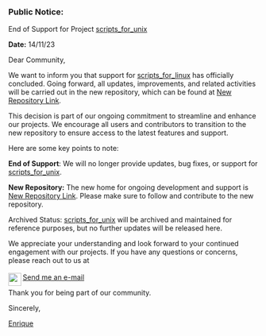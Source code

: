 ### Public Notice:

End of Support for Project [scripts_for_unix](https://github.com/eefloresb/scripts_for_unix)

**Date:** 14/11/23

Dear Community,

We want to inform you that support for [scripts_for_linux](https://github.com/eefloresb/scripts_for_unix) has officially concluded. Going forward, all updates, improvements, and related activities will be carried out in the new repository, which can be found at [New Repository Link](https://github.com/2000923/scripts).

This decision is part of our ongoing commitment to streamline and enhance our projects. We encourage all users and contributors to transition to the new repository to ensure access to the latest features and support.

Here are some key points to note:

**End of Support**: We will no longer provide updates, bug fixes, or support for [scripts_for_unix](https://github.com/eefloresb/scripts_for_unix).

__New Repository:__ The new home for ongoing development and support is [New Repository Link](https://github.com/eefloresb/scripts). Please make sure to follow and contribute to the new repository.

Archived Status: [scripts_for_unix](https://github.com/eefloresb/scripts_for_unix) will be archived and maintained for reference purposes, but no further updates will be released here.

We appreciate your understanding and look forward to your continued engagement with our projects. If you have any questions or concerns, please reach out to us at
<br /><br />
<a href="mailto:2000923@unmsm.edu.pe">Send me an e-mail
  <img align="left" width="26px" src="https://raw.githubusercontent.com/gilbarbara/logos/main/logos/google-gmail.svg" />
</a>
<br/>

Thank you for being part of our community.

Sincerely,

[Enrique](https://www.linkedin.com/in/edwin-enrique-flores-bautista/)
